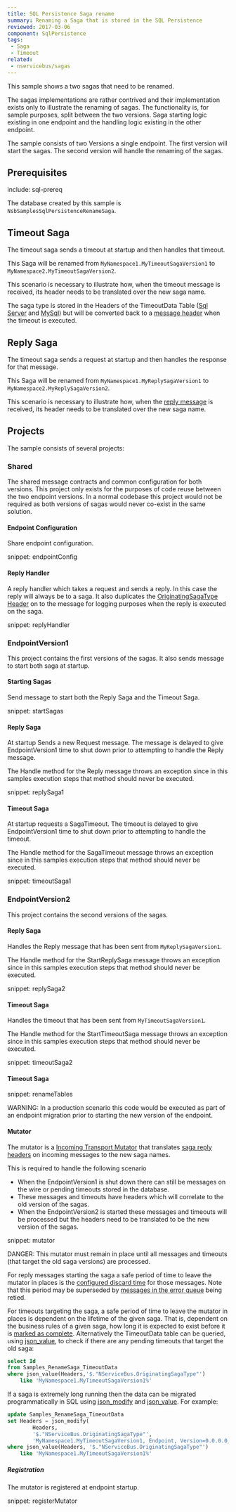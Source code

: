 ```yaml
---
title: SQL Persistence Saga rename
summary: Renaming a Saga that is stored in the SQL Persistence
reviewed: 2017-03-06
component: SqlPersistence
tags:
 - Saga
 - Timeout
related:
 - nservicebus/sagas
---
```



This sample shows a two sagas that need to be renamed.

The sagas implementations are rather contrived and their implementation exists only to illustrate the renaming of sagas. The functionality is, for sample purposes, split between the two versions. Saga starting logic existing in one endpoint and the handling logic existing in the other endpoint.

The sample consists of two Versions a single endpoint. The first version will start the sagas. The second version will handle the renaming of the sagas.


## Prerequisites

include: sql-prereq

The database created by this sample is `NsbSamplesSqlPersistenceRenameSaga`.


## Timeout Saga

The timeout saga sends a timeout at startup and then handles that timeout. 

This Saga will be renamed from `MyNamespace1.MyTimeoutSagaVersion1` to `MyNamespace2.MyTimeoutSagaVersion2`.

This scenario is necessary to illustrate how, when the timeout message is received, its header needs to be translated over the new saga name.

The saga type is stored in the Headers of the TimeoutData Table ([Sql Server](/persistence/sql/sqlserver-scripts.md#build-time-timeout-create-table) and [MySql](/persistence/sql/mysql-scripts.md#build-time-timeout-create-table)) but will be converted back to a [message header](/nservicebus/messaging/headers.md#saga-related-headers-requesting-a-timeout-from-a-saga) when the timeout is executed.


## Reply Saga

The timeout saga sends a request at startup and then handles the response for that message. 


This Saga will be renamed from `MyNamespace1.MyReplySagaVersion1` to `MyNamespace2.MyReplySagaVersion2`.

This scenario is necessary to illustrate how, when the [reply message](/nservicebus/messaging/headers.md#saga-related-headers-replying-to-a-saga) is received, its header needs to be translated over the new saga name.


## Projects

The sample consists of several projects:


### Shared

The shared message contracts and common configuration for both versions. This project only exists for the purposes of code reuse between the two endpoint versions. In a normal codebase this project would not be required as both versions of sagas would never co-exist in the same solution.


#### Endpoint Configuration

Share endpoint configuration.

snippet: endpointConfig


#### Reply Handler

A reply handler which takes a request and sends a reply. In this case the reply will always be to a saga. It also duplicates the [OriginatingSagaType Header](/nservicebus/messaging/headers.md#saga-related-headers) on to the message for logging purposes when the reply is executed on the saga.

snippet: replyHandler


### EndpointVersion1

This project contains the first versions of the sagas. It also sends message to start both saga at startup.


#### Starting Sagas

Send message to start both the Reply Saga and the Timeout Saga.

snippet: startSagas


#### Reply Saga

At startup Sends a new Request message. The message is delayed to give EndpointVersion1 time to shut down prior to attempting to handle the Reply message.

The Handle method for the Reply message throws an exception since in this samples execution steps that method should never be executed.

snippet: replySaga1


#### Timeout Saga

At startup requests a SagaTimeout. The timeout is delayed to give EndpointVersion1 time to shut down prior to attempting to handle the timeout.

The Handle method for the SagaTimeout message throws an exception since in this samples execution steps that method should never be executed.

snippet: timeoutSaga1


###  EndpointVersion2

This project contains the second versions of the sagas.


#### Reply Saga

Handles the Reply message that has been sent from `MyReplySagaVersion1`.

The Handle method for the StartReplySaga message throws an exception since in this samples execution steps that method should never be executed.

snippet: replySaga2


#### Timeout Saga

Handles the timeout that has been sent from `MyTimeoutSagaVersion1`.

The Handle method for the StartTimeoutSaga message throws an exception since in this samples execution steps that method should never be executed.

snippet: timeoutSaga2


#### Timeout Saga

snippet: renameTables

WARNING: In a production scenario this code would be executed as part of an endpoint migration prior to starting the new version of the endpoint.


#### Mutator

The mutator is a [Incoming Transport Mutator](/nservicebus/pipeline/message-mutators.md#transport-messages-mutators-imutateincomingtransportmessages) that translates [saga reply headers](/nservicebus/messaging/headers.md#saga-related-headers-replying-to-a-saga) on incoming messages to the new saga names. 

This is required to handle the following scenario

 * When the EndpointVersion1 is shut down there can still be messages on the wire or pending timeouts stored in the database.
 * These messages and timeouts have headers which will correlate to the old version of the sagas.
 * When the EndpointVersion2 is started these messages and timeouts will be processed but the headers need to be translated to be the new version of the sagas.

snippet: mutator

DANGER: This mutator must remain in place until all messages and timeouts (that target the old saga versions) are processed.

For reply messages starting the saga a safe period of time to leave the mutator in places is the [configured discard time](/nservicebus/messaging/discard-old-messages.md) for those messages. Note that this period may be superseded by [messages in the error queue](/nservicebus/recoverability/configure-error-handling.md) being retied.

For timeouts targeting the saga, a safe period of time to leave the mutator in places is dependent on the lifetime of the given saga. That is, dependent on the business rules of a given saga, how long it is expected to exist before it is [marked as complete](/nservicebus/sagas/#ending-a-saga). Alternatively the TimeoutData table can be queried, using [json_value](https://docs.microsoft.com/en-us/sql/t-sql/functions/json-value-transact-sql), to check if there are any pending timeouts that target the old saga:

```sql
select Id
from Samples_RenameSaga_TimeoutData
where json_value(Headers,'$."NServiceBus.OriginatingSagaType"')
    like 'MyNamespace1.MyTimeoutSagaVersion1%'
```

If a saga is extremely long running then the data can be migrated programmatically in SQL using [json_modify](https://docs.microsoft.com/en-us/sql/t-sql/functions/json-modify-transact-sql) and [json_value](https://docs.microsoft.com/en-us/sql/t-sql/functions/json-value-transact-sql). For example:

```sql
update Samples_RenameSaga_TimeoutData
set Headers = json_modify(
        Headers,
        '$."NServiceBus.OriginatingSagaType"',
        'MyNamespace1.MyTimeoutSagaVersion1, Endpoint, Version=0.0.0.0, Culture=neutral, PublicKeyToken=null')
where json_value(Headers, '$."NServiceBus.OriginatingSagaType"')
    like 'MyNamespace1.MyTimeoutSagaVersion1%'
```


##### Registration

The mutator is registered at endpoint startup.

snippet: registerMutator
